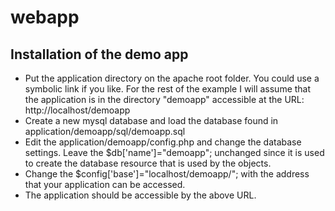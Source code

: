 # webapp
## Installation of the demo app

* Put the application directory on the apache root folder. You could use a symbolic link if you like. For the rest of the example I will assume that the application is in the directory "demoapp" accessible at the URL: http://localhost/demoapp
* Create a new mysql database and load the database found in application/demoapp/sql/demoapp.sql
* Edit the application/demoapp/config.php and change the database settings. Leave the $db['name']="demoapp"; unchanged since it is used to create the database resource that is used by the objects.
* Change the $config['base']="localhost/demoapp/"; with the address that your application can be accessed.
* The application should be accessible by the above URL.

